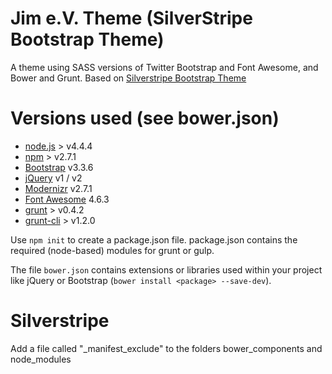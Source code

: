 # Jim e.V. Theme (SilverStripe Bootstrap Theme) #
A theme using SASS versions of Twitter Bootstrap and Font Awesome, and Bower and Grunt.
Based on [Silverstripe Bootstrap Theme](https://github.com/micschk/silverstripe-bootstrap-sass-basetheme)

# Versions used (see bower.json) #
- [node.js](https://nodejs.or "node") > v4.4.4
- [npm](https://www.npmjs.com/ "npm") > v2.7.1
- [Bootstrap](http://getbootstrap.com/ "Bootstrap") v3.3.6
- [jQuery](https://jquery.com/ "jQuery") v1 / v2
- [Modernizr](https://github.com/Modernizr/Modernizr "Modernizr") v2.7.1
- [Font Awesome](http://fontawesome.io/ "Font Awesome") 4.6.3
- [grunt](http://gruntjs.com/ "grunt") > v0.4.2
- [grunt-cli](https://github.com/gruntjs/grunt-cli "grunt-cli") > v1.2.0

Use `npm init` to create a package.json file.
package.json contains the required (node-based) modules for grunt or gulp.

The file `bower.json` contains extensions or libraries used within your project like jQuery or Bootstrap (`bower install <package> --save-dev`). 

# Silverstripe #
Add a file called "\_manifest\_exclude" to the folders bower\_components and node\_modules

